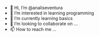 - 👋 Hi, I’m @analiseventura
- 👀 I’m interested in learning programming
- 🌱 I’m currently learning basics
- 💞️ I’m looking to collaborate on ...
- 📫 How to reach me ...

<!---
analiseventura/analiseventura is a ✨ special ✨ repository because its `README.md` (this file) appears on your GitHub profile.
You can click the Preview link to take a look at your changes.
--->
